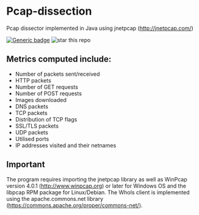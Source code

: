 # Pcap-dissection
Pcap dissector implemented in Java using jnetpcap (http://jnetpcap.com/)

[![Generic badge](https://img.shields.io/badge/WIRESHARK-<PCAP>-<COLOR>.svg)](https://shields.io/)
![star this repo](http://githubbadges.com/star.svg?user=arisath&repo=Pcap-dissection)

## Metrics computed include:
* Number of packets sent/received
* HTTP packets
* Number of GET requests
* Number of POST requests
* Images downloaded
* DNS packets
* TCP packets
* Distribution of TCP flags
* SSL/TLS packets
* UDP packets
* Utilised ports
* IP addresses visited and their netnames

## Important 
The program requires importing the jnetpcap library as well as WinPcap version 4.0.1 (http://www.winpcap.org) or later for Windows OS and the libpcap RPM package for Linux/Debian. The WhoIs client is implemented using the apache.commons.net library (https://commons.apache.org/proper/commons-net/).

